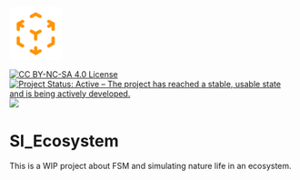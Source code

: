<img src="https://raw.githubusercontent.com/silvericarus/si_ecosystem/main/img/favicon.svg" alt="logo" width="91.5px"/>
<p align="left">
  <a href="https://creativecommons.org/licenses/by-nc-sa/4.0/"><img src="https://licensebuttons.net/l/by-nc-sa/4.0/88x31.png" alt="CC BY-NC-SA 4.0 License"></a>
<a href="https://www.repostatus.org/#active"><img src="https://www.repostatus.org/badges/latest/active.svg" alt="Project Status: Active – The project has reached a stable, usable state and is being actively developed." /></a>  <img src="https://4.vercel.app/github/languageall/silvericarus/si_ecosystem">
</p>

# SI_Ecosystem
This is a WIP project about FSM and simulating nature life in an ecosystem.
